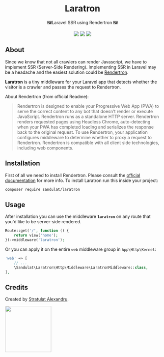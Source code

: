 <h1 align="center">Laratron</h1>
<p align="center">
🖼Laravel SSR using Rendertron 🖼
</p>
<p align="center">
<img src="https://img.shields.io/packagist/vpre/sandulat/laratron.svg">
<img src="https://img.shields.io/github/license/sandulat/laratron.svg">
<a href="https://twitter.com/intent/follow?screen_name=sandulat">
  <img src="https://img.shields.io/twitter/follow/sandulat.svg?style=social">
</a>
<p>

## About

Since we know that not all crawlers can render Javascript, we have to implement SSR (Server-Side Rendering). Implementing SSR in Laravel may be a headache and the easiest solution could be [Rendertron](https://github.com/GoogleChrome/rendertron).

**Laratron** is a tiny middleware for your Laravel app that detects whether the visitor is a crawler and passes the request to Rendertron.

About Rendertron (from official Readme):
> Rendertron is designed to enable your Progressive Web App (PWA) to serve the correct content to any bot that doesn't render or execute JavaScript. Rendertron runs as a standalone HTTP server. Rendertron renders requested pages using Headless Chrome, auto-detecting when your PWA has completed loading and serializes the response back to the original request. To use Rendertron, your application configures middleware to determine whether to proxy a request to Rendertron. Rendertron is compatible with all client side technologies, including web components.

## Installation
First of all we need to install Rendertron. Please consult the [official documentation](https://github.com/GoogleChrome/rendertron) for more info.
To install Laratron run this inside your project:
```bash
composer require sandulat/laratron
```

## Usage
After installation you can use the middleware **`laratron`** on any route that you'd like to be server-side rendered.

```php
Route::get('/', function () {
    return view('home');
})->middleware('laratron');
```

Or you can apply it on the entire `web` middleware group in `App\Http\Kernel`:
```php
'web' => [
    // ...
    \Sandulat\Laratron\Http\Middleware\LaratronMiddleware::class,
],
```

## Credits

Created by [Stratulat Alexandru](https://twitter.com/sandulat).

<a href="https://coltorapps.com/">
  <img src="https://coltorapps.com/images/logo_transparent.png" width="150px">
</a>

